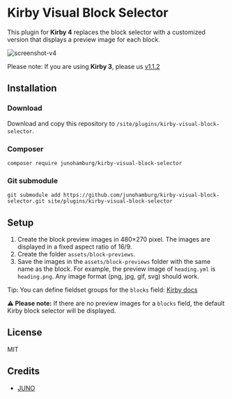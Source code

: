 # Kirby Visual Block Selector

This plugin for **Kirby 4** replaces the block selector with a customized version that displays a preview image for each block.

![screenshot-v4](https://github.com/junohamburg/kirby-visual-block-selector/assets/77532479/eca916ca-cdac-452b-b902-fe3bf2b9514d)

Please note: If you are using **Kirby 3**, please us [v1.1.2](https://github.com/junohamburg/kirby-visual-block-selector/releases/tag/1.1.2)

## Installation

### Download

Download and copy this repository to `/site/plugins/kirby-visual-block-selector`.

### Composer

```
composer require junohamburg/kirby-visual-block-selector
```

### Git submodule

```
git submodule add https://github.com/junohamburg/kirby-visual-block-selector.git site/plugins/kirby-visual-block-selector
```

## Setup

1. Create the block preview images in 480&times;270 pixel. The images are displayed in a fixed aspect ratio of 16/9.
2. Create the folder `assets/block-previews`.
3. Save the images in the `assets/block-previews` folder with the same name as the block. For example, the preview image of `heading.yml` is `heading.png`. Any image format (png, jpg, gif, svg) should work.

Tip: You can define fieldset groups for the `blocks` field: [Kirby docs](https://getkirby.com/docs/reference/panel/fields/blocks#defining-fieldsets__groups)

**:warning: Please note:** If there are no preview images for a `blocks` field, the default Kirby block selector will be displayed.

## License

MIT

## Credits

- [JUNO](https://juno-hamburg.com)
